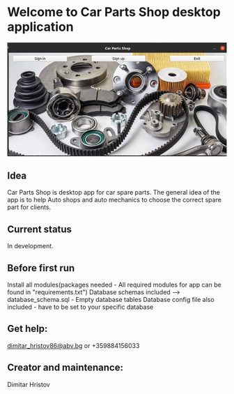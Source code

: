 # Welcome to Car Parts Shop desktop application
![Screenshot](../images/car_parts_gui.png)
## Idea
Car Parts Shop is desktop app for car spare parts.
The general idea of the app is to help Auto shops and auto mechanics to choose the correct spare part for clients.

## Current status
In development.

## Before first run
Install all modules(packages needed - All required modules for app can be found in "requirements.txt")
Database schemas included --> database_schema.sql - Empty database tables
Database config file also included - have to be set to your specific database

## Get help:
dimitar_hristov86@abv.bg or +359884156033

## Creator and maintenance:
Dimitar Hristov